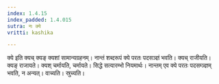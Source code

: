 ```yaml
---
index: 1.4.15
index_padded: 1.4.015
sutra: नः क्ये
vritti: kashika

---
```

क्ये इति क्यच् क्यङ् क्यशां सामान्यग्रहनम्। नान्तं शब्दरूपं क्ये परतः पदसञ्ज्ञं भवति। क्यच् राजीयति। क्यङ् राजायते। क्यश् चर्मायति, चर्मायते। सिद्धे सत्यारम्भो नियमार्थः। नान्तम् एव क्ये परतः पदसम्ञ्ज्ञम् भवति, न अन्यत्। वाच्यति। स्रुच्यति।